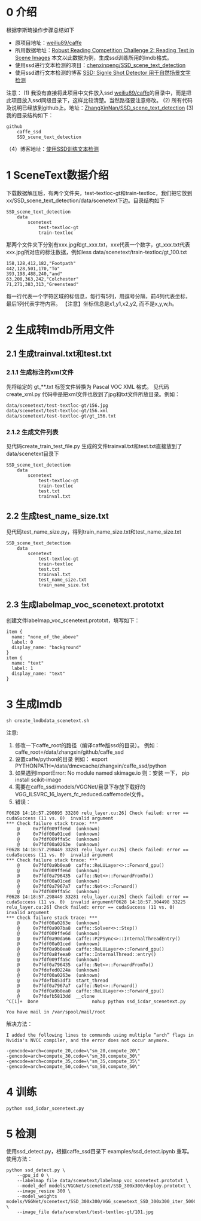 # 0 介绍
根据李斯琦操作步骤总结如下
* 原项目地址：[weiliu89/caffe](https://github.com/weiliu89/caffe/tree/ssd)
* 所用数据地址：[Robust Reading Competition Challenge 2: Reading Text in Scene Images](http://robustreading.opendfki.de/trac/wiki/SceneText) 本文以此数据为例，生成ssd训练所用的lmdb格式。
* 使用ssd进行文本检测的项目：[chenxinpeng/SSD_scene_text_detection](https://github.com/chenxinpeng/SSD_scene_text_detection)
* 使用ssd进行文本检测的博客 [SSD: Signle Shot Detector 用于自然场景文字检测](http://blog.csdn.net/u010167269/article/details/52851667)

注意：
(1) 我没有直接将此项目中文件放入ssd [weiliu89/caffe](https://github.com/weiliu89/caffe/tree/ssd)的目录中，而是把此项目放入ssd同级目录下，这样比较清楚。当然路径要注意修改。
(2) 所有代码及说明已经放到github上。地址：[ZhangXinNan/SSD_scene_text_detection](https://github.com/ZhangXinNan/SSD_scene_text_detection)
(3) 我的目录结构如下：
```
github
    caffe_ssd
    SSD_scene_text_detection
```
（4）博客地址：[使用SSD训练文本检测](http://blog.csdn.net/sdlypyzq/article/details/73917741)

# 1 SceneText数据介绍
下载数据解压后，有两个文件夹，test-textloc-gt和train-textloc，我们把它放到 xx/SSD_scene_text_detection/data/scenetext下边。目录结构如下
```
SSD_scene_text_detection
    data
        scenetext
            test-textloc-gt
            train-textloc
```

那两个文件夹下分别有xxx.jpg和gt_xxx.txt，xxx代表一个数字，gt_xxx.txt代表xxx.jpg所对应的标注数据，例如less data/scenetext/train-textloc/gt_100.txt 
```
158,128,412,182,"Footpath"
442,128,501,170,"To"
393,198,488,240,"and"
63,200,363,242,"Colchester"
71,271,383,313,"Greenstead"
```
每一行代表一个字符区域的标信息，每行有5列，用逗号分隔，前4列代表坐标，最后1列代表字符内容。
【注意】坐标信息是x1,y1,x2,y2, 而不是x,y,w,h。

# 2 生成转lmdb所用文件
## 2.1 生成trainval.txt和test.txt
### 2.1.1 生成标注的xml文件
先将给定的 gt_**.txt 标签文件转换为 Pascal VOC XML 格式。
见代码create_xml.py
代码中是把xml文件也放到了jpg和txt文件所放目录。例如：
```
data/scenetext/test-textloc-gt/156.jpg
data/scenetext/test-textloc-gt/156.xml
data/scenetext/test-textloc-gt/gt_156.txt
```

### 2.1.2 生成文件列表
见代码create_train_test_file.py
生成的文件trainval.txt和test.txt直接放到了data/scenetext目录下
```
SSD_scene_text_detection
    data
        scenetext
            test-textloc-gt
            train-textloc
            test.txt
            trainval.txt
```

## 2.2 生成test_name_size.txt
见代码test_name_size.py，得到train_name_size.txt和test_name_size.txt
```
SSD_scene_text_detection
    data
        scenetext
            test-textloc-gt
            train-textloc
            test.txt
            trainval.txt
            test_name_size.txt
            train_name_size.txt
```


## 2.3 生成labelmap_voc_scenetext.prototxt
创建文件labelmap_voc_scenetext.prototxt，填写如下：
```
item {
  name: "none_of_the_above"
  label: 0
  display_name: "background"
}
item {
  name: "text"
  label: 1
  display_name: "text"
}
```
# 3 生成lmdb
```
sh create_lmdbdata_scenetext.sh
```
注意:
1. 修改一下caffe_root的路径（编译caffe版ssd的目录）。
例如：caffe_root=/data/zhangxin/github/caffe_ssd
2. 设置caffe/python的目录
例如： export PYTHONPATH=/data/dmcvcache/zhangxin/caffe_ssd/python
3. 如果遇到ImportError: No module named skimage.io
则：安装 一下， pip install scikit-image
4. 需要在caffe_ssd/models/VGGNet/目录下存放下载好的VGG_ILSVRC_16_layers_fc_reduced.caffemodel文件。
5. 错误：
```
F0628 14:18:57.290895 33280 relu_layer.cu:26] Check failed: error == cudaSuccess (11 vs. 0)  invalid argument
*** Check failure stack trace: ***
    @     0x7fdf009ffe6d  (unknown)
    @     0x7fdf00a01ced  (unknown)
    @     0x7fdf009ffa5c  (unknown)
    @     0x7fdf00a0263e  (unknown)
F0628 14:18:57.298449 33281 relu_layer.cu:26] Check failed: error == cudaSuccess (11 vs. 0)  invalid argument
*** Check failure stack trace: ***
    @     0x7fdf0a9b0ea0  caffe::ReLULayer<>::Forward_gpu()
    @     0x7fdf009ffe6d  (unknown)
    @     0x7fdf0a796435  caffe::Net<>::ForwardFromTo()
    @     0x7fdf00a01ced  (unknown)
    @     0x7fdf0a7967a7  caffe::Net<>::Forward()
    @     0x7fdf009ffa5c  (unknown)
F0628 14:18:57.298449 33281 relu_layer.cu:26] Check failed: error == cudaSuccess (11 vs. 0)  invalid argumentF0628 14:18:57.304498 33225 relu_layer.cu:26] Check failed: error == cudaSuccess (11 vs. 0)  invalid argument
*** Check failure stack trace: ***
    @     0x7fdf00a0263e  (unknown)
    @     0x7fdf0a907ba8  caffe::Solver<>::Step()
    @     0x7fdf009ffe6d  (unknown)
    @     0x7fdf0a90da66  caffe::P2PSync<>::InternalThreadEntry()
    @     0x7fdf00a01ced  (unknown)
    @     0x7fdf0a9b0ea0  caffe::ReLULayer<>::Forward_gpu()
    @     0x7fdf0a8feea0  caffe::InternalThread::entry()
    @     0x7fdf009ffa5c  (unknown)
    @     0x7fdf0a796435  caffe::Net<>::ForwardFromTo()
    @     0x7fdefed0224a  (unknown)
    @     0x7fdf00a0263e  (unknown)
    @     0x7fdefb853df3  start_thread
    @     0x7fdf0a7967a7  caffe::Net<>::Forward()
    @     0x7fdf0a9b0ea0  caffe::ReLULayer<>::Forward_gpu()
    @     0x7fdefb5813dd  __clone
^C[1]+  Done                    nohup python ssd_icdar_scenetext.py

You have mail in /var/spool/mail/root
```
解决方法：
```
I added the following lines to commands using multiple “arch” flags in Nvidia's NVCC compiler, and the error does not occur anymore.

-gencode=arch=compute_20,code=\"sm_20,compute_20\"
-gencode=arch=compute_30,code=\"sm_30,compute_30\"
-gencode=arch=compute_35,code=\"sm_35,compute_35\"
-gencode=arch=compute_50,code=\"sm_50,compute_50\" 

```

# 4 训练
```
python ssd_icdar_scenetext.py
```

# 5 检测
使用ssd_detect.py，根据caffe_ssd目录下 examples/ssd_detect.ipynb 重写。
使用方法：
```
python ssd_detect.py \
    --gpu_id 0 \
    --labelmap_file data/scenetext/labelmap_voc_scenetext.prototxt \
    --model_def models/VGGNet/scenetext/SSD_300x300/deploy.prototxt \
    --image_resize 300 \
    --model_weights models/VGGNet/scenetext/SSD_300x300/VGG_scenetext_SSD_300x300_iter_50000.caffemodel \
    --image_file data/scenetext/test-textloc-gt/101.jpg

```